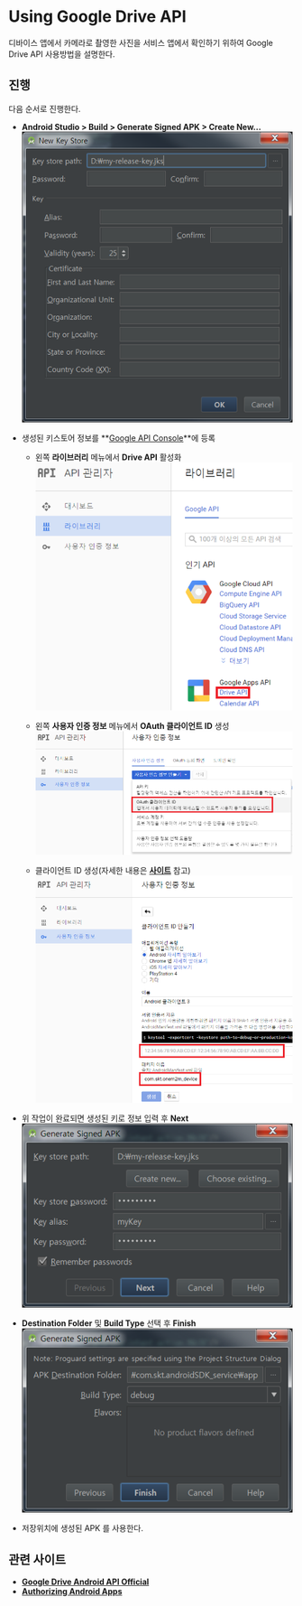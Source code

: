 Using Google Drive API
===
디바이스 앱에서 카메라로 촬영한 사진을 서비스 앱에서 확인하기 위하여 Google Drive API 사용방법을 설명한다.

## 진행
다음 순서로 진행한다.

* **Android Studio > Build > Generate Signed APK > Create New...**
![](images/create_key.png)

* 생성된 키스토어 정보를 **[Google API Console](https://console.developers.google.com)**에 등록

	+ 왼쪽 **라이브러리** 메뉴에서 **Drive API** 활성화
![](images/api_active_1.png)

	+ 왼쪽 **사용자 인증 정보** 메뉴에서 **OAuth 클라이언트 ID** 생성
![](images/api_active_2.png)

	+ 클라이언트 ID 생성(자세한 내용은 **[사이트](https://developers.google.com/drive/android/auth)** 참고)
![](images/api_active_3.png)

* 위 작업이 완료되면 생성된 키로 정보 입력 후 **Next**
![](images/generate_signed_apk_1.png)

* **Destination Folder** 및 **Build Type** 선택 후 **Finish**
![](images/generate_signed_apk_2.png)

* 저장위치에 생성된 APK 를 사용한다.

## 관련 사이트
* **[Google Drive Android API Official](https://developers.google.com/drive/android/intro)**
* **[Authorizing Android Apps](https://developers.google.com/drive/android/auth)**
